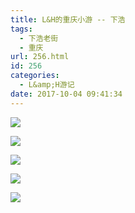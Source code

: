 ```yaml
---
title: L&H的重庆小游 -- 下浩
tags:
  - 下浩老街
  - 重庆
url: 256.html
id: 256
categories:
  - L&amp;H游记
date: 2017-10-04 09:41:34
---
```


[![](https://dimg02.c-ctrip.com/images/100a0l000000cot10875F_R_800_10000_Q90.jpg)](https://dimg02.c-ctrip.com/images/100a0l000000cot10875F_R_1024_10000_Q90.jpg "点击查看原图")

[![](https://dimg03.c-ctrip.com/images/100p0l000000cnpfy1ECF_R_800_10000_Q90.jpg)](https://dimg03.c-ctrip.com/images/100p0l000000cnpfy1ECF_R_1024_10000_Q90.jpg "点击查看原图")

[![](https://dimg09.c-ctrip.com/images/100s0l000000cucksC836_R_800_10000_Q90.jpg)](https://dimg09.c-ctrip.com/images/100s0l000000cucksC836_R_1024_10000_Q90.jpg "点击查看原图")

[![](https://dimg06.c-ctrip.com/images/10030l000000cqwj795AD_R_800_10000_Q90.jpg)](https://dimg06.c-ctrip.com/images/10030l000000cqwj795AD_R_1024_10000_Q90.jpg "点击查看原图")

[![](https://dimg05.c-ctrip.com/images/100k0l000000cqg59FF8C_R_800_10000_Q90.jpg)](https://dimg05.c-ctrip.com/images/100k0l000000cqg59FF8C_R_1024_10000_Q90.jpg "点击查看原图")